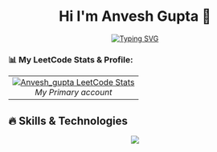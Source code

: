 <div align="center">

# Hi I'm Anvesh Gupta 👋


[![Typing SVG](https://readme-typing-svg.herokuapp.com?font=Fira+Code&size=30&duration=3000&pause=1000&color=F85D7F&center=true&vCenter=true&width=600&lines=Full+Stack+Developer;Software+Engineer;Real+World+Problem+Solver;Lifelong+Learner)](https://git.io/typing-svg)

</div>

### 📊 My LeetCode Stats & Profile:

<table>
<tr>
<td align="center">
<a href="https://leetcode.com/Anvesh_gupta">
<img src="https://leetcard.jacoblin.cool/Anvesh_gupta" alt="Anvesh_gupta LeetCode Stats" />
</a>
<br/>
<em>My Primary account</em>
</td>
</tr>
</table>


## 🔥 Skills & Technologies

<p align="center">
  <img src="https://skillicons.dev/icons?i=js,ts,angular,react,nodejs,python,java,flutter,docker,aws,azure,mongodb,postgres" />
</p>











